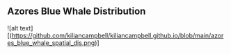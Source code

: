 ## Azores Blue Whale Distribution
![alt text][(https://github.com/kiliancampbell/kiliancampbell.github.io/blob/main/azores_blue_whale_spatial_dis.png)]
